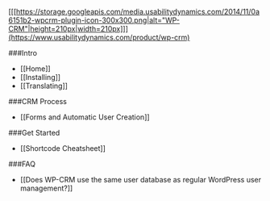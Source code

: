 [[[https://storage.googleapis.com/media.usabilitydynamics.com/2014/11/0a6151b2-wpcrm-plugin-icon-300x300.png|alt="WP-CRM"|height=210px|width=210px]]](https://www.usabilitydynamics.com/product/wp-crm)

###Intro
* [[Home]]
* [[Installing]]
* [[Translating]]

###CRM Process
* [[Forms and Automatic User Creation]]

###Get Started

* [[Shortcode Cheatsheet]]

###FAQ
* [[Does WP-CRM use the same user database as regular WordPress user management?]]